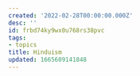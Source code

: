 ```yaml
---
created: '2022-02-28T00:00:00.000Z'
desc: ''
id: frbd74ky9wx0u768rs38pvc
tags:
- topics
title: Hinduism
updated: 1665609141848
---
```

   
